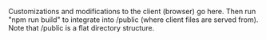 Customizations and modifications to the client (browser) go here. Then run "npm run build" to integrate into /public (where client files are served from). Note that /public is a flat directory structure.
